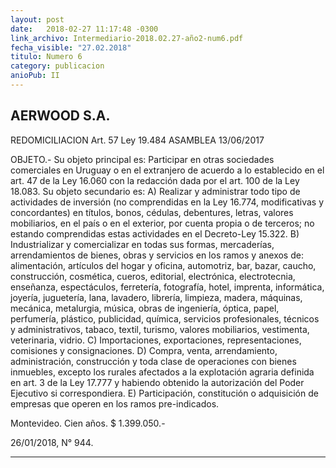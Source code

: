 ```yaml
---
layout: post
date:   2018-02-27 11:17:48 -0300
link_archivo: Intermediario-2018.02.27-año2-num6.pdf
fecha_visible: "27.02.2018"
titulo: Numero 6
category: publicacion
anioPub: II
---
```


## AERWOOD S.A.
REDOMICILIACION Art. 57 Ley 19.484
ASAMBLEA 13/06/2017

OBJETO.- Su objeto principal es: Participar en otras sociedades comerciales en Uruguay o en el extranjero de acuerdo a lo establecido en el art. 47 de la Ley 16.060 con la redacción dada por el art. 100 de la Ley 18.083. Su objeto secundario es: A) Realizar y administrar todo tipo de actividades de inversión (no comprendidas en la Ley 16.774, modificativas y concordantes) en títulos, bonos, cédulas, debentures, letras, valores mobiliarios, en el país o en el exterior, por cuenta propia o de terceros; no estando comprendidas estas actividades en el Decreto-Ley 15.322. B) Industrializar y comercializar en todas sus formas, mercaderías, arrendamientos de bienes, obras y servicios en los ramos y anexos de: alimentación, artículos del hogar y oficina, automotriz, bar, bazar, caucho, construcción, cosmética, cueros, editorial, electrónica, electrotecnia, enseñanza, espectáculos, ferretería, fotografía, hotel, imprenta, informática, joyería, juguetería, lana, lavadero, librería, limpieza, madera, máquinas, mecánica, metalurgia, música, obras de ingeniería, óptica, papel, perfumería, plástico, publicidad, química, servicios profesionales, técnicos y administrativos, tabaco, textil, turismo, valores mobiliarios, vestimenta, veterinaria, vidrio. C) Importaciones, exportaciones, representaciones, comisiones y consignaciones. D) Compra, venta, arrendamiento, administración, construcción y toda clase de operaciones con bienes inmuebles, excepto los rurales afectados a la explotación agraria definida en art. 3 de la Ley 17.777 y habiendo obtenido la autorización del Poder Ejecutivo si correspondiera. E) Participación, constitución o adquisición de empresas que operen en los ramos pre-indicados.

Montevideo. Cien años. $ 1.399.050.-

26/01/2018, N° 944.

---

